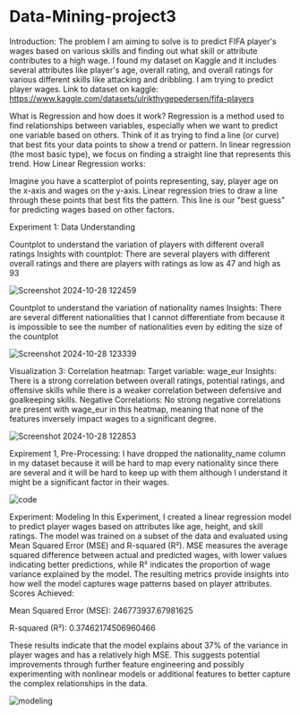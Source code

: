 # Data-Mining-project3
Introduction: 
The problem I am aiming to solve is to predict FIFA player's wages based on various skills and finding out what skill or attribute contributes to a high wage. I found my dataset on Kaggle and it includes several attributes like player's age, overall rating, and overall ratings for various different skills like attacking and dribbling. I am trying to predict player wages. 
Link to dataset on kaggle: https://www.kaggle.com/datasets/ulrikthygepedersen/fifa-players

What is Regression and how does it work? 
Regression is a method used to find relationships between variables, especially when we want to predict one variable based on others. Think of it as trying to find a line (or curve) that best fits your data points to show a trend or pattern. In linear regression (the most basic type), we focus on finding a straight line that represents this trend.
How Linear Regression works: 

Imagine you have a scatterplot of points representing, say, player age on the x-axis and wages on the y-axis. Linear regression tries to draw a line through these points that best fits the pattern. This line is our "best guess" for predicting wages based on other factors. 

Experiment 1: Data Understanding 

Countplot to understand the variation of players with different overall ratings 
Insights with countplot: 
There are several players with different overall ratings and there are players with ratings as low as 47 and high as 93

![Screenshot 2024-10-28 122459](https://github.com/user-attachments/assets/baa73592-9c44-4206-b4e8-900e8895b95a)



Countplot to understand the variation of nationality names
Insights: There are several different nationalities that I cannot differentiate from because it is impossible to see the number of nationalities even by editing the size of the countplot 

![Screenshot 2024-10-28 123339](https://github.com/user-attachments/assets/80f4d74e-1463-416a-994e-b3b2b7b9d553)

Visualization 3: 
Correlation heatmap: 
Target variable: wage_eur
Insights: 
There is a strong correlation between overall ratings, potential ratings, and offensive skills while there is a weaker correlation between defensive and goalkeeping skills. 
Negative Correlations:
No strong negative correlations are present with wage_eur in this heatmap, meaning that none of the features inversely impact wages to a significant degree.

![Screenshot 2024-10-28 122853](https://github.com/user-attachments/assets/6033a07e-d19e-458d-8f53-9eba66e3f59a)



Expirement 1, Pre-Processing: 
I have dropped the nationality_name column in my dataset because it will be hard to map every nationality since there are several and it will be hard to keep up with them although I understand it might be a significant factor in their wages. 

![code](https://github.com/user-attachments/assets/c5713158-262e-41a9-baed-32c71be6ee3e)

Experiment: Modeling 
In this Experiment, I created a linear regression model to predict player wages based on attributes like age, height, and skill ratings. The model was trained on a subset of the data and evaluated using Mean Squared Error (MSE) and R-squared (R²). MSE measures the average squared difference between actual and predicted wages, with lower values indicating better predictions, while R² indicates the proportion of wage variance explained by the model. The resulting metrics provide insights into how well the model captures wage patterns based on player attributes. 
Scores Achieved: 

Mean Squared Error (MSE): 246773937.67981625

R-squared (R²): 0.37462174506960466

These results indicate that the model explains about 37% of the variance in player wages and has a relatively high MSE. This suggests potential improvements through further feature engineering and possibly experimenting with nonlinear models or additional features to better capture the complex relationships in the data.




![modeling](https://github.com/user-attachments/assets/6ce2ac9a-4cd1-4419-b143-abf14b928ee2)






